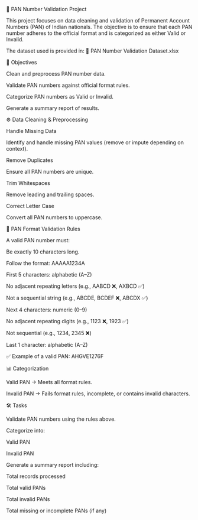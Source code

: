 📝 PAN Number Validation Project

This project focuses on data cleaning and validation of Permanent Account Numbers (PAN) of Indian nationals. The objective is to ensure that each PAN number adheres to the official format and is categorized as either Valid or Invalid.

The dataset used is provided in:
📂 PAN Number Validation Dataset.xlsx

🎯 Objectives

Clean and preprocess PAN number data.

Validate PAN numbers against official format rules.

Categorize PAN numbers as Valid or Invalid.

Generate a summary report of results.

⚙️ Data Cleaning & Preprocessing

Handle Missing Data

Identify and handle missing PAN values (remove or impute depending on context).

Remove Duplicates

Ensure all PAN numbers are unique.

Trim Whitespaces

Remove leading and trailing spaces.

Correct Letter Case

Convert all PAN numbers to uppercase.

🔎 PAN Format Validation Rules

A valid PAN number must:

Be exactly 10 characters long.

Follow the format: AAAAA1234A

First 5 characters: alphabetic (A–Z)

No adjacent repeating letters (e.g., AABCD ❌, AXBCD ✅)

Not a sequential string (e.g., ABCDE, BCDEF ❌, ABCDX ✅)

Next 4 characters: numeric (0–9)

No adjacent repeating digits (e.g., 1123 ❌, 1923 ✅)

Not sequential (e.g., 1234, 2345 ❌)

Last 1 character: alphabetic (A–Z)

✅ Example of a valid PAN: AHGVE1276F

📊 Categorization

Valid PAN → Meets all format rules.

Invalid PAN → Fails format rules, incomplete, or contains invalid characters.

🛠️ Tasks

Validate PAN numbers using the rules above.

Categorize into:

Valid PAN

Invalid PAN

Generate a summary report including:

Total records processed

Total valid PANs

Total invalid PANs

Total missing or incomplete PANs (if any)
